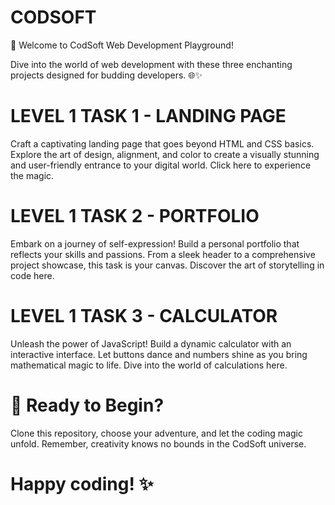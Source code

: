 # CODSOFT
🚀 Welcome to CodSoft Web Development Playground!

Dive into the world of web development with these three enchanting projects designed for budding developers. 🌐✨

# LEVEL 1 TASK 1 - LANDING PAGE
Craft a captivating landing page that goes beyond HTML and CSS basics. Explore the art of design, alignment, and color to create a visually stunning and user-friendly entrance to your digital world. Click here to experience the magic.

# LEVEL 1 TASK 2 - PORTFOLIO
Embark on a journey of self-expression! Build a personal portfolio that reflects your skills and passions. From a sleek header to a comprehensive project showcase, this task is your canvas. Discover the art of storytelling in code here.

# LEVEL 1 TASK 3 - CALCULATOR
Unleash the power of JavaScript! Build a dynamic calculator with an interactive interface. Let buttons dance and numbers shine as you bring mathematical magic to life. Dive into the world of calculations here.

# 🌈 Ready to Begin?
Clone this repository, choose your adventure, and let the coding magic unfold. Remember, creativity knows no bounds in the CodSoft universe.

# Happy coding! ✨
